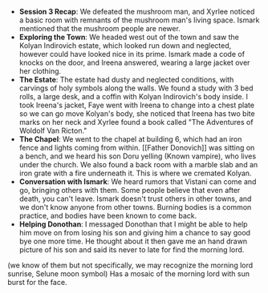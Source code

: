 - **Session 3 Recap**: We defeated the mushroom man, and Xyrlee noticed a basic room with remnants of the mushroom man's living space. Ismark mentioned that the mushroom people are newer.
- **Exploring the Town**: We headed west out of the town and saw the Kolyan Indirovich estate, which looked run down and neglected, however could have looked nice in its prime. Ismark made a code of knocks on the door, and Ireena answered, wearing a large jacket over her clothing.
- **The Estate**: The estate had dusty and neglected conditions, with carvings of holy symbols along the walls. We found a study with 3 bed rolls, a large desk, and a coffin with Kolyan Indirovich's body inside. I took Ireena's jacket, Faye went with Ireena to change into a chest plate so we can go move Kolyan's body, she noticed that Ireena has two bite marks on her neck and Xyrlee found a book called "The Adventures of Woldolf Van Ricton."
- **The Chapel**: We went to the chapel at building 6, which had an iron fence and lights coming from within. [[Father Donovich]] was sitting on a bench, and we heard his son Doru yelling (Known vampire), who lives under the church. We also found a back room with a marble slab and an iron grate with a fire underneath it. This is where we cremated Kolyan.
- **Conversation with Ismark**: We heard rumors that Vistani can come and go, bringing others with them. Some people believe that even after death, you can't leave. Ismark doesn't trust others in other towns, and we don't know anyone from other towns. Burning bodies is a common practice, and bodies have been known to come back.
- **Helping Donothan**: I messaged Donothan that I might be able to help him move on from losing his son and giving him a chance to say good bye one more time. He thought about it then gave me an hand drawn picture of his son and said its never to late for find the morning lord. 




(we know of them but not specifically, we may recognize the morning lord sunrise, Selune moon symbol)
Has a mosaic of the morning lord with sun burst for the face. 


